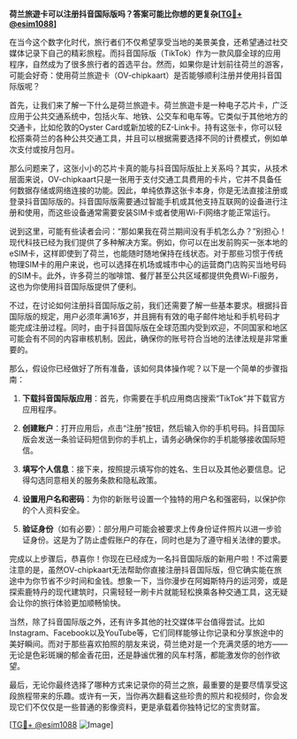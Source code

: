 **荷兰旅遊卡可以注册抖音国际版吗？答案可能比你想的更复杂[[TG💪+ @esim1088](https://t.me/s/esim1088)]**

在当今这个数字化时代，旅行者们不仅希望享受当地的美景美食，还希望通过社交媒体记录下自己的精彩旅程。而抖音国际版（TikTok）作为一款风靡全球的应用程序，自然成为了很多旅行者的首选平台。然而，如果你是计划前往荷兰的游客，可能会好奇：使用荷兰旅遊卡（OV-chipkaart）是否能够顺利注册并使用抖音国际版呢？

首先，让我们来了解一下什么是荷兰旅遊卡。荷兰旅遊卡是一种电子芯片卡，广泛应用于公共交通系统中，包括火车、地铁、公交车和电车等。它类似于其他地方的交通卡，比如伦敦的Oyster Card或新加坡的EZ-Link卡。持有这张卡，你可以轻松搭乘荷兰的各种公共交通工具，并且可以根据需要选择不同的计费模式，例如单次支付或按月包月。

那么问题来了，这张小小的芯片卡真的能与抖音国际版扯上关系吗？其实，从技术层面来说，OV-chipkaart只是一张用于支付交通工具费用的卡片，它并不具备任何数据存储或网络连接的功能。因此，单纯依靠这张卡本身，你是无法直接注册或登录抖音国际版的。抖音国际版需要通过智能手机或其他支持互联网的设备进行注册和使用，而这些设备通常需要安装SIM卡或者使用Wi-Fi网络才能正常运行。

说到这里，可能有些读者会问：“那如果我在荷兰期间没有手机怎么办？”别担心！现代科技已经为我们提供了多种解决方案。例如，你可以在出发前购买一张本地的eSIM卡，这样即使到了荷兰，也能随时随地保持在线状态。对于那些习惯于传统物理SIM卡的用户来说，也可以选择在机场或城市中心的运营商门店购买当地号码的SIM卡。此外，许多荷兰的咖啡馆、餐厅甚至公共区域都提供免费Wi-Fi服务，这也为你使用抖音国际版提供了便利。

不过，在讨论如何注册抖音国际版之前，我们还需要了解一些基本要求。根据抖音国际版的规定，用户必须年满16岁，并且拥有有效的电子邮件地址和手机号码才能完成注册过程。同时，由于抖音国际版在全球范围内受到欢迎，不同国家和地区可能会有不同的内容审核机制。因此，确保你的账号符合当地的法律法规是非常重要的。

那么，假设你已经做好了所有准备，该如何具体操作呢？以下是一个简单的步骤指南：

1. **下载抖音国际版应用**：首先，你需要在手机应用商店搜索“TikTok”并下载官方应用程序。
   
2. **创建账户**：打开应用后，点击“注册”按钮，然后输入你的手机号码。抖音国际版会发送一条验证码短信到你的手机上，请务必确保你的手机能够接收国际短信。

3. **填写个人信息**：接下来，按照提示填写你的姓名、生日以及其他必要信息。记得勾选同意相关的服务条款和隐私政策。

4. **设置用户名和密码**：为你的新账号设置一个独特的用户名和强密码，以保护你的个人资料安全。

5. **验证身份**（如有必要）：部分用户可能会被要求上传身份证件照片以进一步验证身份。这是为了防止虚假账户的存在，同时也是为了遵守相关法律的要求。

完成以上步骤后，恭喜你！你现在已经成为一名抖音国际版的新用户啦！不过需要注意的是，虽然OV-chipkaart无法帮助你直接注册抖音国际版，但它确实能在旅途中为你节省不少时间和金钱。想象一下，当你漫步在阿姆斯特丹的运河旁，或是探索鹿特丹的现代建筑时，只需轻轻一刷卡片就能轻松换乘各种交通工具，这无疑会让你的旅行体验更加顺畅愉快。

当然，除了抖音国际版之外，还有许多其他的社交媒体平台值得尝试。比如Instagram、Facebook以及YouTube等，它们同样能够让你记录和分享旅途中的美好瞬间。而对于那些喜欢拍照的朋友来说，荷兰绝对是一个充满灵感的地方——无论是色彩斑斓的郁金香花田，还是静谧优雅的风车村落，都能激发你的创作欲望。

最后，无论你最终选择了哪种方式来记录你的荷兰之旅，最重要的是要尽情享受这段旅程带来的乐趣。或许有一天，当你再次翻看这些珍贵的照片和视频时，你会发现它们不仅仅是一些普通的影像资料，更是承载着你独特记忆的宝贵财富。

[[TG💪+ @esim1088](https://t.me/s/esim1088) ![Image](https://i.postimg.cc/4NQfJmqS/Snipaste-2025-05-13-00-14-12.png)]